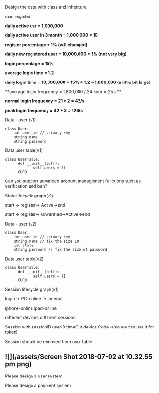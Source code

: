Design the data with class and inheirture

user register

**daily active usr = 1,000,000**

**daily active user in 3 month = 1,000,000 \* 10**

**register percentage = 1% \(will changed\)**

**daily new registered user = 10,000,000 \* 1% \(not very big\)**

**login percentage = 15%**

**average login time = 1.2**

**daily login time = 10,000,000 \* 15% \* 1.2 = 1,800,000 \(a little bit large\)**

**average login frequency = 1,800,000 / 24 hour = 21/s **

**normal login frequency = 21 \* 2 = 42/s**

**peak login frequency = 42 \* 3 = 126/s**

Data - user \(v1\)

```
class User:
    int user_id // primary key
    string name
    string password
```

Data user table\(v1\)

```
class UserTable:
      def __init__(self):
             self.users = []
      CURD
```

Can you support advanced account management functions such as verification and ban?

State lifecycle graph\(v1\)

start -&gt; register-&gt; Active-&gt;end

start -&gt; register-&gt; Unverified-&gt;Active-&gt;end

Data - user \(v2\)

```
class User:
    int user_id // primary key
    string name // fix the size 10
    int state
    string password // fix the size of password
```

Data user table\(v2\)

```
class UserTable:
      def __init__(self):
             self.users = []
      CURD
```

Session lifecycle graph\(v1\)

login -&gt; PC-online -&gt; timeout

iphone-online ipad-online

different devices different sessions

Session with sessionID userID timeOut device Code \(also we can use it for token\)

Session should be removed from user table 



## ![](/assets/Screen Shot 2018-07-02 at 10.32.55 pm.png)



Please design a user system

Please design a payment system


